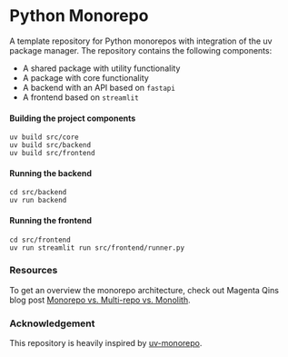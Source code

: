 # Python Monorepo

A template repository for Python monorepos with integration of the uv package manager.
The repository contains the following components:

- A shared package with utility functionality
- A package with core functionality
- A backend with an API based on `fastapi`
- A frontend based on `streamlit`


#### Building the project components

```shell
uv build src/core
uv build src/backend
uv build src/frontend
```

#### Running the backend

```shell
cd src/backend
uv run backend
```

#### Running the frontend

```shell
cd src/frontend
uv run streamlit run src/frontend/runner.py
```

### Resources

To get an overview the monorepo architecture, check out Magenta Qins blog post [Monorepo vs. Multi-repo vs. Monolith](https://medium.com/@magenta2127/monorepo-vs-multi-repo-vs-monolith-7c4a5f476009).

### Acknowledgement

This repository is heavily inspired by [uv-monorepo](https://github.com/JasperHG90/uv-monorepo/tree/main).
